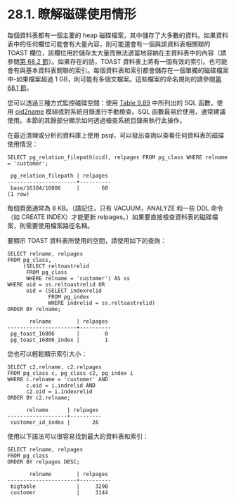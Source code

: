 # 28.1. 瞭解磁碟使用情形

每個資料表都有一個主要的 heap 磁碟檔案，其中儲存了大多數的資料。如果資料表中的任何欄位可能會有大量內容，則可能還會有一個與該資料表相關聯的 TOAST 欄位，該欄位用於儲存太大量而無法適當地容納在主資料表中的內容（請參閱[第 68.2 節](../../internals/database-physical-storage/toast.md)）。如果存在的話，TOAST 資料表上將有一個有效的索引。也可能會有與基本資料表關聯的索引。每個資料表和索引都會儲存在一個單獨的磁碟檔案中-如果檔案超過 1 GB，則可能有多個文檔案。這些檔案的命名規則的請參閱[第 68.1 節](../../internals/database-physical-storage/database-file-layout.md)。

您可以透過三種方式監控磁碟空間：使用 [Table 9.89](../../the-sql-language/functions-and-operators/system-administration.md#table-9-89-database-object-size-functions) 中所列出的 SQL 函數，使用 [oid2name](../../reference/client-applications/oid2name.md) 模組或對系統目錄進行手動檢查。SQL 函數最易於使用，通常建議使用。本節的其餘部分顯示如何透過檢查系統目錄來執行此操作。

在最近清理或分析的資料庫上使用 psql，可以發出查詢以查看任何資料表的磁碟使用情況：

```text
SELECT pg_relation_filepath(oid), relpages FROM pg_class WHERE relname = 'customer';

 pg_relation_filepath | relpages
----------------------+----------
 base/16384/16806     |       60
(1 row)
```

每個頁面通常為 8 KB。（請記住，只有 VACUUM，ANALYZE 和一些 DDL 命令（如 CREATE INDEX）才能更新 relpages。）如果要直接檢查資料表的磁碟檔案，則需要使用檔案路徑名稱。

要顯示 TOAST 資料表所使用的空間，請使用如下的查詢：

```text
SELECT relname, relpages
FROM pg_class,
     (SELECT reltoastrelid
      FROM pg_class
      WHERE relname = 'customer') AS ss
WHERE oid = ss.reltoastrelid OR
      oid = (SELECT indexrelid
             FROM pg_index
             WHERE indrelid = ss.reltoastrelid)
ORDER BY relname;

       relname        | relpages
----------------------+----------
 pg_toast_16806       |        0
 pg_toast_16806_index |        1
```

您也可以輕鬆顯示索引大小：

```text
SELECT c2.relname, c2.relpages
FROM pg_class c, pg_class c2, pg_index i
WHERE c.relname = 'customer' AND
      c.oid = i.indrelid AND
      c2.oid = i.indexrelid
ORDER BY c2.relname;

      relname      | relpages
-------------------+----------
 customer_id_index |       26
```

使用以下語法可以很容易找到最大的資料表和索引：

```text
SELECT relname, relpages
FROM pg_class
ORDER BY relpages DESC;

       relname        | relpages
----------------------+----------
 bigtable             |     3290
 customer             |     3144
```

